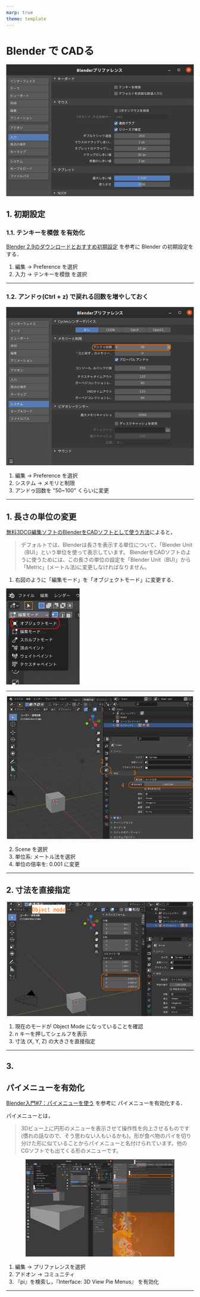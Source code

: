 ```yaml
---
marp: true
theme: template
---
```


# Blender で CADる

![bg right 70%](https://raw.githubusercontent.com/rurusasu/Diary/master/%E7%94%BB%E5%83%8F/2021_0512/init_1.png)

## 1. 初期設定

### 1.1. テンキーを模倣 を有効化
[Blender 2.9のダウンロードとおすすめ初期設定](https://www.blender-love.com/download/) を参考に Blender の初期設定をする．

1. 編集 -> Preference を選択
1. 入力 -> テンキーを模倣 を選択

---

### 1.2. アンドゥ(Ctrl + z) で戻れる回数を増やしておく

![bg right 70%](https://raw.githubusercontent.com/rurusasu/Diary/master/%E7%94%BB%E5%83%8F/2021_0512/init_2.png)

1. 編集 -> Preference を選択
1. システム -> メモリと制限
1. アンドゥ回数を "50~100" くらいに変更

---

## 1. 長さの単位の変更

[無料3DCG編集ソフトのBlenderをCADソフトとして使う方法](https://yokalab.jp/blog/post/70)によると，
> デフォルトでは、Blenderは長さを表示する単位について、「Blender Unit（BU)」という単位を使って表示しています。
> BlenderをCADソフトのように使うためには、この長さの単位の設定を「Blender Unit（BU)」から「Metric」(メートル法)に変更しなければなりません。

1. 右図のように「編集モード」を「オブジェクトモード」に変更する．

![bg right 50%](https://raw.githubusercontent.com/rurusasu/Diary/master/%E7%94%BB%E5%83%8F/2021_0512/object_mode.png)

---

<div align="center">
<img src="https://raw.githubusercontent.com/rurusasu/Diary/master/%E7%94%BB%E5%83%8F/2021_0512/Metric_choice.png" width=500>
</div>

2.  Scene を選択
1. 単位系: メートル法を選択
1. 単位の倍率を: 0.001 に変更

---

## 2. 寸法を直接指定

<div align="center">
<img src="https://raw.githubusercontent.com/rurusasu/Diary/master/%E7%94%BB%E5%83%8F/2021_0512/scailing.png" width=500>
</div>

1. 現在のモードが Object Mode になっていることを確認
1. n キーを押してシェルフを表示
1. 寸法 (X, Y, Z) の大きさを直接指定

---

## 3.


## パイメニューを有効化

[Blender入門#7：パイメニューを使う](https://www.cgradproject.com/archives/1792/) を参考に パイメニューを有効化する．

パイメニューとは，
> 3Dビュー上に円形のメニューを表示させて操作性を向上させるものです(慣れの話なので、そう思わない人もいるかも)。形が食べ物のパイを切り分けた形に似ていることからパイメニューと名付けられています。他のCGソフトでも出てくる形のメニューです。

<div align="center">
<img src="https://raw.githubusercontent.com/rurusasu/Diary/master/%E7%94%BB%E5%83%8F/2021_0512/pi_menu.png" width=400>
</div>

1. 編集 -> プリファレンスを選択
1. アドオン -> コミュニティ
1. 『pi』を検索し，『Interface: 3D View Pie Menus』 を有効化

---